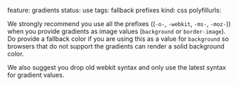feature: gradients
status: use
tags: fallback prefixes
kind: css
polyfillurls:

We strongly recommend you use all the prefixes ((`-o-`, `-webkit`, `-ms-`, `-moz-`)) when you provide gradients as image values (`background` or `border-image`). Do provide a fallback color if you are using this as a value for `background` so browsers that do not support the gradients can render a solid background color. 

We also suggest you drop old webkit syntax and only use the latest syntax for gradient values. 
